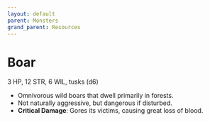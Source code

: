 ```yaml
---
layout: default
parent: Monsters
grand_parent: Resources
---
```


# Boar

3 HP, 12 STR, 6 WIL, tusks (d6)

- Omnivorous wild boars that dwell primarily in forests.
- Not naturally aggressive, but dangerous if disturbed.
- **Critical Damage**: Gores its victims, causing great loss of blood.
